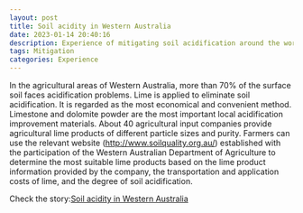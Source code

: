 ```yaml
---
layout: post
title: Soil acidity in Western Australia
date: 2023-01-14 20:40:16
description: Experience of mitigating soil acidification around the world
tags: Mitigation
categories: Experience
---
```


In the agricultural areas of Western Australia, more than 70% of the surface soil faces acidification problems. Lime is applied to eliminate soil acidification. It is regarded as the most economical and convenient method. Limestone and dolomite powder are the most important local acidification improvement materials. About 40 agricultural input companies provide agricultural lime products of different particle sizes and purity. Farmers can use the relevant website (http://www.soilquality.org.au/) established with the participation of the Western Australian Department of Agriculture to determine the most suitable lime products based on the lime product information provided by the company, the transportation and application costs of lime, and the degree of soil acidification.

Check the story:[Soil acidity in Western Australia](https://www.agric.wa.gov.au/soil-acidity/soil-acidity-western-australia?nopaging=1)